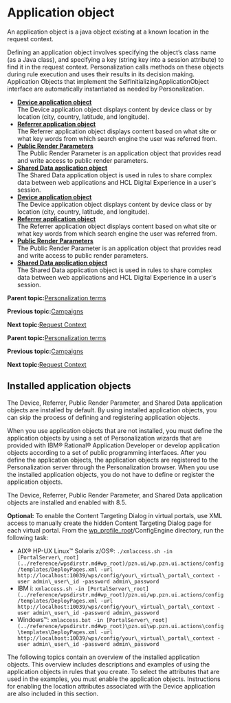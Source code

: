 # Application object

An application object is a java object existing at a known location in the request context.

Defining an application object involves specifying the object’s class name \(as a Java class\), and specifying a key \(string key into a session attribute\) to find it in the request context. Personalization calls methods on these objects during rule execution and uses their results in its decision making. Application Objects that implement the SelfInitializingApplicationObject interface are automatically instantiated as needed by Personalization.

-   **[Device application object](../contarget/targeting_device_overview.md)**  
The Device application object displays content by device class or by location \(city, country, latitude, and longitude\).
-   **[Referrer application object](../contarget/targeting_referrer.md)**  
The Referrer application object displays content based on what site or what key words from which search engine the user was referred from.
-   **[Public Render Parameters](../contarget/targeting_render.md)**  
The Public Render Parameter is an application object that provides read and write access to public render parameters.
-   **[Shared Data application object](../contarget/targeting_shared_data.md)**  
The Shared Data application object is used in rules to share complex data between web applications and HCL Digital Experience in a user's session.
-   **[Device application object](../contarget/targeting_device_overview.md)**  
The Device application object displays content by device class or by location \(city, country, latitude, and longitude\).
-   **[Referrer application object](../contarget/targeting_referrer.md)**  
The Referrer application object displays content based on what site or what key words from which search engine the user was referred from.
-   **[Public Render Parameters](../contarget/targeting_render.md)**  
The Public Render Parameter is an application object that provides read and write access to public render parameters.
-   **[Shared Data application object](../contarget/targeting_shared_data.md)**  
The Shared Data application object is used in rules to share complex data between web applications and HCL Digital Experience in a user's session.

**Parent topic:**[Personalization terms](../pzn/pzn_concepts.md)

**Previous topic:**[Campaigns](../pzn/pzn_campaigns.md)

**Next topic:**[Request Context](../pzn/pzn_request_context.md)

**Parent topic:**[Personalization terms](../pzn/pzn_concepts.md)

**Previous topic:**[Campaigns](../pzn/pzn_campaigns.md)

**Next topic:**[Request Context](../pzn/pzn_request_context.md)

## Installed application objects

The Device, Referrer, Public Render Parameter, and Shared Data application objects are installed by default. By using installed application objects, you can skip the process of defining and registering application objects.

When you use application objects that are not installed, you must define the application objects by using a set of Personalization wizards that are provided with IBM® Rational® Application Developer or develop application objects according to a set of public programming interfaces. After you define the application objects, the application objects are registered to the Personalization server through the Personalization browser. When you use the installed application objects, you do not have to define or register the application objects.

The Device, Referrer, Public Render Parameter, and Shared Data application objects are installed and enabled with 8.5.

**Optional:** To enable the Content Targeting Dialog in virtual portals, use XML access to manually create the hidden Content Targeting Dialog page for each virtual portal. From the [wp\_profile\_root](../reference/wpsdirstr.md#wp_profile_root)/ConfigEngine directory, run the following task:

-   AIX® HP-UX Linux™ Solaris z/OS®: `./xmlaccess.sh -in [PortalServer\_root](../reference/wpsdirstr.md#wp_root)/pzn.ui/wp.pzn.ui.actions/config/templates/DeployPages.xml -url http://localhost:10039/wps/config/your\_virtual\_portal\_context -user admin\_user\_id -password admin\_password`
-   IBM i: `xmlaccess.sh -in [PortalServer\_root](../reference/wpsdirstr.md#wp_root)/pzn.ui/wp.pzn.ui.actions/config/templates/DeployPages.xml -url http://localhost:10039/wps/config/your\_virtual\_portal\_context -user admin\_user\_id -password admin\_password`
-   Windows™: `xmlaccess.bat -in [PortalServer\_root](../reference/wpsdirstr.md#wp_root)\pzn.ui\wp.pzn.ui.actions\config\templates\DeployPages.xml -url http://localhost:10039/wps/config/your\_virtual\_portal\_context -user admin\_user\_id -password admin\_password`

The following topics contain an overview of the installed application objects. This overview includes descriptions and examples of using the application objects in rules that you create. To select the attributes that are used in the examples, you must enable the application objects. Instructions for enabling the location attributes associated with the Device application are also included in this section.

